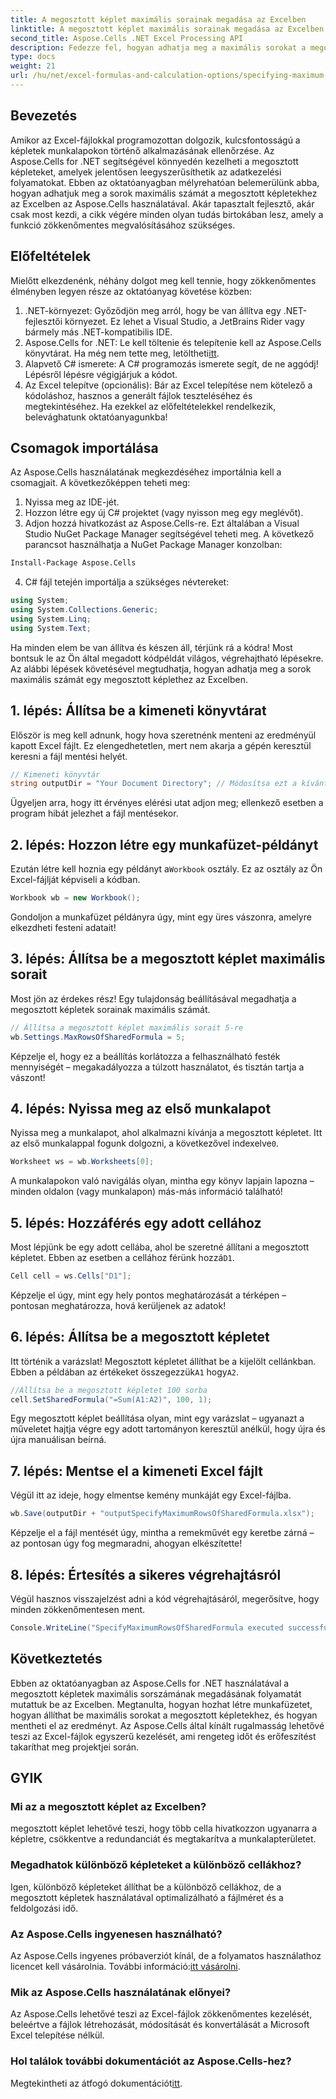 ```yaml
---
title: A megosztott képlet maximális sorainak megadása az Excelben
linktitle: A megosztott képlet maximális sorainak megadása az Excelben
second_title: Aspose.Cells .NET Excel Processing API
description: Fedezze fel, hogyan adhatja meg a maximális sorokat a megosztott képletekhez az Excelben az Aspose.Cells for .NET segítségével ezzel az egyszerű, lépésről lépésre mutató oktatóanyaggal.
type: docs
weight: 21
url: /hu/net/excel-formulas-and-calculation-options/specifying-maximum-rows-of-shared-formula/
---
```

## Bevezetés
Amikor az Excel-fájlokkal programozottan dolgozik, kulcsfontosságú a képletek munkalapokon történő alkalmazásának ellenőrzése. Az Aspose.Cells for .NET segítségével könnyedén kezelheti a megosztott képleteket, amelyek jelentősen leegyszerűsíthetik az adatkezelési folyamatokat. Ebben az oktatóanyagban mélyrehatóan belemerülünk abba, hogyan adhatjuk meg a sorok maximális számát a megosztott képletekhez az Excelben az Aspose.Cells használatával. Akár tapasztalt fejlesztő, akár csak most kezdi, a cikk végére minden olyan tudás birtokában lesz, amely a funkció zökkenőmentes megvalósításához szükséges.
## Előfeltételek
Mielőtt elkezdenénk, néhány dolgot meg kell tennie, hogy zökkenőmentes élményben legyen része az oktatóanyag követése közben:
1. .NET-környezet: Győződjön meg arról, hogy be van állítva egy .NET-fejlesztői környezet. Ez lehet a Visual Studio, a JetBrains Rider vagy bármely más .NET-kompatibilis IDE.
2.  Aspose.Cells for .NET: Le kell töltenie és telepítenie kell az Aspose.Cells könyvtárat. Ha még nem tette meg, letöltheti[itt](https://releases.aspose.com/cells/net/).
3. Alapvető C# ismerete: A C# programozás ismerete segít, de ne aggódj! Lépésről lépésre végigjárjuk a kódot.
4. Az Excel telepítve (opcionális): Bár az Excel telepítése nem kötelező a kódoláshoz, hasznos a generált fájlok teszteléséhez és megtekintéséhez.
Ha ezekkel az előfeltételekkel rendelkezik, belevághatunk oktatóanyagunkba!
## Csomagok importálása
Az Aspose.Cells használatának megkezdéséhez importálnia kell a csomagjait. A következőképpen teheti meg:
1. Nyissa meg az IDE-jét.
2. Hozzon létre egy új C# projektet (vagy nyisson meg egy meglévőt).
3. Adjon hozzá hivatkozást az Aspose.Cells-re. Ezt általában a Visual Studio NuGet Package Manager segítségével teheti meg.
A következő parancsot használhatja a NuGet Package Manager konzolban:
```bash
Install-Package Aspose.Cells
```
4. C# fájl tetején importálja a szükséges névtereket:
```csharp
using System;
using System.Collections.Generic;
using System.Linq;
using System.Text;
```
Ha minden elem be van állítva és készen áll, térjünk rá a kódra!
Most bontsuk le az Ön által megadott kódpéldát világos, végrehajtható lépésekre. Az alábbi lépések követésével megtudhatja, hogyan adhatja meg a sorok maximális számát egy megosztott képlethez az Excelben.
## 1. lépés: Állítsa be a kimeneti könyvtárat
Először is meg kell adnunk, hogy hova szeretnénk menteni az eredményül kapott Excel fájlt. Ez elengedhetetlen, mert nem akarja a gépén keresztül keresni a fájl mentési helyét.
```csharp
// Kimeneti könyvtár
string outputDir = "Your Document Directory"; // Módosítsa ezt a kívánt útvonalra
```
Ügyeljen arra, hogy itt érvényes elérési utat adjon meg; ellenkező esetben a program hibát jelezhet a fájl mentésekor.
## 2. lépés: Hozzon létre egy munkafüzet-példányt
 Ezután létre kell hoznia egy példányt a`Workbook` osztály. Ez az osztály az Ön Excel-fájlját képviseli a kódban.
```csharp
Workbook wb = new Workbook();
```
Gondoljon a munkafüzet példányra úgy, mint egy üres vászonra, amelyre elkezdheti festeni adatait!
## 3. lépés: Állítsa be a megosztott képlet maximális sorait
Most jön az érdekes rész! Egy tulajdonság beállításával megadhatja a megosztott képletek sorainak maximális számát.
```csharp
// Állítsa a megosztott képlet maximális sorait 5-re
wb.Settings.MaxRowsOfSharedFormula = 5;
```
Képzelje el, hogy ez a beállítás korlátozza a felhasználható festék mennyiségét – megakadályozza a túlzott használatot, és tisztán tartja a vászont!
## 4. lépés: Nyissa meg az első munkalapot
 Nyissa meg a munkalapot, ahol alkalmazni kívánja a megosztott képletet. Itt az első munkalappal fogunk dolgozni, a következővel indexelve`0`.
```csharp
Worksheet ws = wb.Worksheets[0];
```
A munkalapokon való navigálás olyan, mintha egy könyv lapjain lapozna – minden oldalon (vagy munkalapon) más-más információ található!
## 5. lépés: Hozzáférés egy adott cellához
 Most lépjünk be egy adott cellába, ahol be szeretné állítani a megosztott képletet. Ebben az esetben a cellához férünk hozzá`D1`.
```csharp
Cell cell = ws.Cells["D1"];
```
Képzelje el úgy, mint egy hely pontos meghatározását a térképen – pontosan meghatározza, hová kerüljenek az adatok!
## 6. lépés: Állítsa be a megosztott képletet
 Itt történik a varázslat! Megosztott képletet állíthat be a kijelölt cellánkban. Ebben a példában az értékeket összegezzük`A1` hogy`A2`.
```csharp
//Állítsa be a megosztott képletet 100 sorba
cell.SetSharedFormula("=Sum(A1:A2)", 100, 1);
```
Egy megosztott képlet beállítása olyan, mint egy varázslat – ugyanazt a műveletet hajtja végre egy adott tartományon keresztül anélkül, hogy újra és újra manuálisan beírná.
## 7. lépés: Mentse el a kimeneti Excel fájlt
Végül itt az ideje, hogy elmentse kemény munkáját egy Excel-fájlba.
```csharp
wb.Save(outputDir + "outputSpecifyMaximumRowsOfSharedFormula.xlsx");
```
Képzelje el a fájl mentését úgy, mintha a remekművét egy keretbe zárná – az pontosan úgy fog megmaradni, ahogyan elkészítette!
## 8. lépés: Értesítés a sikeres végrehajtásról
Végül hasznos visszajelzést adni a kód végrehajtásáról, megerősítve, hogy minden zökkenőmentesen ment.
```csharp
Console.WriteLine("SpecifyMaximumRowsOfSharedFormula executed successfully.");
```
## Következtetés
Ebben az oktatóanyagban az Aspose.Cells for .NET használatával a megosztott képletek maximális sorszámának megadásának folyamatát mutattuk be az Excelben. Megtanulta, hogyan hozhat létre munkafüzetet, hogyan állíthat be maximális sorokat a megosztott képletekhez, és hogyan mentheti el az eredményt. Az Aspose.Cells által kínált rugalmasság lehetővé teszi az Excel-fájlok egyszerű kezelését, ami rengeteg időt és erőfeszítést takaríthat meg projektjei során.
## GYIK
### Mi az a megosztott képlet az Excelben?
megosztott képlet lehetővé teszi, hogy több cella hivatkozzon ugyanarra a képletre, csökkentve a redundanciát és megtakarítva a munkalapterületet.
### Megadhatok különböző képleteket a különböző cellákhoz?
Igen, különböző képleteket állíthat be a különböző cellákhoz, de a megosztott képletek használatával optimalizálható a fájlméret és a feldolgozási idő.
### Az Aspose.Cells ingyenesen használható?
 Az Aspose.Cells ingyenes próbaverziót kínál, de a folyamatos használathoz licencet kell vásárolnia. További információ:[itt vásárolni](https://purchase.aspose.com/buy).
### Mik az Aspose.Cells használatának előnyei?
Az Aspose.Cells lehetővé teszi az Excel-fájlok zökkenőmentes kezelését, beleértve a fájlok létrehozását, módosítását és konvertálását a Microsoft Excel telepítése nélkül.
### Hol találok további dokumentációt az Aspose.Cells-hez?
 Megtekintheti az átfogó dokumentációt[itt](https://reference.aspose.com/cells/net/).